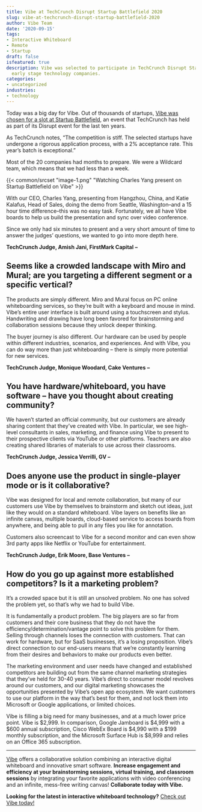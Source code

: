 ```yaml
---
title: Vibe at TechCrunch Disrupt Startup Battlefield 2020
slug: vibe-at-techcrunch-disrupt-startup-battlefield-2020
author: Vibe Team
date: '2020-09-15'
tags:
- Interactive Whiteboard
- Remote
- Startup
draft: false
isfeatured: true
description: Vibe was selected to participate in TechCrunch Disrupt Startup Battlefield 2020 alongside 19 other promising
  early stage technology companies.
categories:
- uncategorized
industries:
- technology
---
```


Today was a big day for Vibe. Out of thousands of startups, [Vibe was chosen for a slot at Startup Battlefield](https://techcrunch.com/2020/09/10/announcing-the-startup-battlefield-companies-at-techcrunch-disrupt-2020/?tpcc=ECTW2020), an event that TechCrunch has held as part of its Disrupt event for the last ten years.

As TechCrunch notes, “The competition is stiff. The selected startups have undergone a rigorous application process, with a 2% acceptance rate. This year’s batch is exceptional.”

Most of the 20 companies had months to prepare. We were a Wildcard team, which means that we had less than a week.

{{< common/srcset "image-1.png" "Watching Charles Yang present on Startup Battlefield on Vibe" >}}

With our CEO, Charles Yang, presenting from Hangzhou, China, and Katie Kalafus, Head of Sales, doing the demo from Seattle, Washington–and a 15 hour time difference–this was no easy task. Fortunately, we all have Vibe boards to help us build the presentation and sync over video conference.

Since we only had six minutes to present and a very short amount of time to answer the judges’ questions, we wanted to go into more depth here.

**TechCrunch Judge, Amish Jani, FirstMark Capital** **–**

## Seems like a crowded landscape with Miro and Mural; are you targeting a different segment or a specific vertical?

The products are simply different. Miro and Mural focus on PC online whiteboarding services, so they’re built with a keyboard and mouse in mind. Vibe’s entire user interface is built around using a touchscreen and stylus. Handwriting and drawing have long been favored for brainstorming and collaboration sessions because they unlock deeper thinking.

The buyer journey is also different. Our hardware can be used by people within different industries, scenarios, and experiences. And with Vibe, you can do way more than just whiteboarding – there is simply more potential for new services.

**TechCrunch Judge, Monique Woodard, Cake Ventures** **–**

## You have hardware/whiteboard, you have software – have you thought about creating community?

We haven’t started an official community, but our customers are already sharing content that they’ve created with Vibe. In particular, we see high-level consultants in sales, marketing, and finance using Vibe to present to their prospective clients via YouTube or other platforms. Teachers are also creating shared libraries of materials to use across their classrooms.

**TechCrunch Judge, Jessica Verrilli, GV –**

## Does anyone use the product in single-player mode or is it collaborative?

Vibe was designed for local and remote collaboration, but many of our customers use Vibe by themselves to brainstorm and sketch out ideas, just like they would on a standard whiteboard. Vibe layers on benefits like an infinite canvas, multiple boards, cloud-based service to access boards from anywhere, and being able to pull in any files you like for annotation.

Customers also screencast to Vibe for a second monitor and can even show 3rd party apps like Netflix or YouTube for entertainment.

**TechCrunch Judge, Erik Moore, Base Ventures** **–**

## How do you go up against more established competitors? Is it a marketing problem?

It’s a crowded space but it is still an unsolved problem. No one has solved the problem yet, so that’s why we had to build Vibe.

It is fundamentally a product problem. The big players are so far from customers and their core business that they do not have the efficiency/determination/vantage point to solve this problem for them. Selling through channels loses the connection with customers. That can work for hardware, but for SaaS businesses, it’s a losing proposition. Vibe’s direct connection to our end-users means that we’re constantly learning from their desires and behaviors to make our products even better.

The marketing environment and user needs have changed and established competitors are building out from the same channel marketing strategies that they’ve held for 30-40 years. Vibe’s direct to consumer model revolves around our customers, and our digital marketing showcases the opportunities presented by Vibe’s open app ecosystem. We want customers to use our platform in the way that’s best for them, and not lock them into Microsoft or Google applications, or limited choices.

Vibe is filling a big need for many businesses, and at a much lower price point. Vibe is $2,999. In comparison, Google Jamboard is $4,999 with a $600 annual subscription, Cisco WebEx Board is $4,990 with a $199 monthly subscription, and the Microsoft Surface Hub is $8,999 and relies on an Office 365 subscription.



---

[Vibe](https://vibe.us/) offers a collaborative solution combining an interactive digital whiteboard and innovative smart software. **Increase engagement and efficiency at your brainstorming sessions, virtual training, and classroom sessions** by integrating your favorite applications with video conferencing and an infinite, mess-free writing canvas! **Collaborate today with Vibe.**

**Looking for the latest in interactive whiteboard technology?** [Check out Vibe today!](https://vibe.us/order/)
